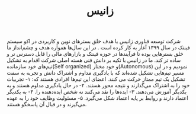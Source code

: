 ﻿---
layout: post
title: زانیس
name_en: xaniis
company_slug: xaniis
logo: 
cover: 
company_count:
founded:
location: ""
total_review: 
total_interview: 
salary_avg: 
salary_min: 
salary_max: 
rate: 
view_count: 
industry: کامپیوتر، فناوری اطلاعات و اینترنت
city: تهران, تهران
size_en: S
size: 11-50 نفر
site: https://www.xaniis.com
---

شرکت توسعه فناوری زانیس با هدف خلق بسترهای نوین و کاربردی در اکو سیستم فینتک در سال ۱۳۹۹ آغاز به کار کرده است .
در این سال‌ها همواره هدف و چشم‌انداز ما خلق بسترهایی بوده تا فرآیندها در حوزه فینتک و بازارهای مالی را قابل دسترس تر و ساده تر کند. ما در زانیس با تکیه بر دانش فنی هسته اصلی شرکت اقدام به تشکیل تیم‌های خود سازمانده(Self organized) و خود مختار(Autonomous) نمودیم و در این مسیر تیم‌هایی تشکیل شده‌اند که با یادگیری مداوم و اشتراک دانش و تجربه به سمت تشکیل یک تیم ممتاز حرکت می کنند. اعضای این تیم‌ها افرادی هستند که: ۱- تجربیات خود را به اشتراک می‌گذارند و نتیجه محور هستند. ۲- در حال یادگیری مداوم هستند و به یکدیگر آموزش می‌دهند. ۳- ایده‌ها را نقد می‌کنند نه شخص ایده‌دهنده را. ۴- به یکدیگر اعتماد دارند و روابط بر پایه اعتماد شکل می‌گیرد. ۵- مسئولیت وظایف خود را به عهده می‌گیرند و در قبال آن پاسخگو هستند.